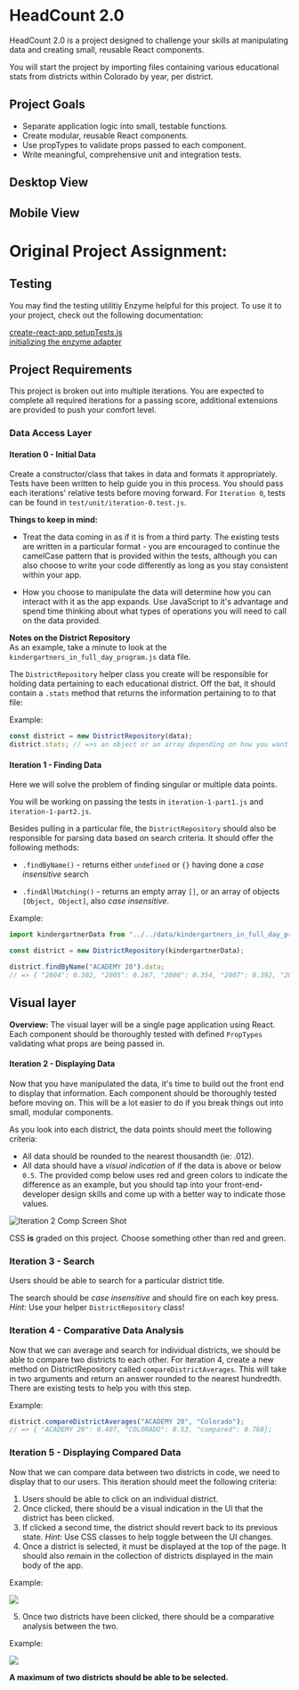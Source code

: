 # HeadCount 2.0

HeadCount 2.0 is a project designed to challenge your skills at manipulating data and creating small, reusable React components.

You will start the project by importing files containing various educational stats from districts within Colorado by year, per district.

## Project Goals

- Separate application logic into small, testable functions.
- Create modular, reusable React components.
- Use propTypes to validate props passed to each component.
- Write meaningful, comprehensive unit and integration tests.

## Desktop View

## Mobile View

# Original Project Assignment:

## Testing

You may find the testing utilitiy Enzyme helpful for this project. To use it to your project, check out the following
documentation:

[create-react-app
setupTests.js](https://github.com/facebookincubator/create-react-app/blob/master/packages/react-scripts/template/README.md#initializing-test-environment)  
[initializing the enzyme adapter](http://airbnb.io/enzyme/docs/installation/react-15.html)

## Project Requirements

This project is broken out into multiple iterations. You are expected to complete all required iterations for a passing score, additional extensions are provided to push your comfort level.

### Data Access Layer

#### Iteration 0 - Initial Data

Create a constructor/class that takes in data and formats it appropriately. Tests have been written to help guide you in this process. You should pass each iterations' relative tests before moving forward. For `Iteration 0`, tests can be found in `test/unit/iteration-0.test.js`.

**Things to keep in mind:**

- Treat the data coming in as if it is from a third party. The existing tests are written in a particular format - you are encouraged to continue the camelCase pattern that is provided within the tests, although you can also choose to write your code differently as long as you stay consistent within your app.

- How you choose to manipulate the data will determine how you can interact with it as the app expands. Use JavaScript to it's advantage and spend time thinking about what types of operations you will need to call on the data provided.

**Notes on the District Repository**  
As an example, take a minute to look at the `kindergartners_in_full_day_program.js` data file.

The `DistrictRepository` helper class you create will be responsible for holding data pertaining to each educational district. Off the bat, it should contain a `.stats` method that returns the information pertaining to to that file:

Example:

```javascript
const district = new DistrictRepository(data);
district.stats; // =>s an object or an array depending on how you want to sort your data that pulls in the information from this given file.
```

#### Iteration 1 - Finding Data

Here we will solve the problem of finding singular or multiple data points.

You will be working on passing the tests in `iteration-1-part1.js` and `iteration-1-part2.js`.

Besides pulling in a particular file, the `DistrictRepository` should also be responsible for parsing data based on search criteria. It should offer the following methods:

- `.findByName()` - returns either `undefined` or `{}` having done a _case insensitive_ search

- `.findAllMatching()` - returns an empty array `[]`, or an array of objects `[Object, Object]`, also _case insensitive_.

Example:

```javascript
import kindergartnerData from "../../data/kindergartners_in_full_day_program.js";

const district = new DistrictRepository(kindergartnerData);

district.findByName("ACADEMY 20").data;
// => { "2004": 0.302, "2005": 0.267, "2006": 0.354, "2007": 0.392, "2008": 0.385, "2009":  0.39, "2010": 0.436, "2011": 0.489, "2012": 0.479, "2013": 0.488, "2014": 0.49 };
```

## Visual layer

**Overview:**
The visual layer will be a single page application using React. Each component should be thoroughly tested with defined `PropTypes` validating what props are being passed in.

#### Iteration 2 - Displaying Data

Now that you have manipulated the data, it's time to build out the front end to display that information. Each component should be thoroughly tested before moving on. This will be a lot easier to do if you break things out into small, modular components.

As you look into each district, the data points should meet the following criteria:

- All data should be rounded to the nearest thousandth (ie: .012).
- All data should have a _visual indication_ of if the data is above or below `0.5`. The provided comp below uses red and green colors to indicate the difference as an example, but you should tap into your front-end-developer design skills and come up with a better way to indicate those values.

![Iteration 2 Comp Screen Shot](http://i.imgur.com/GzhO2EO.png)

CSS **is** graded on this project. Choose something other than red and green.

### Iteration 3 - Search

Users should be able to search for a particular district title.

The search should be _case insensitive_ and should fire on each key press.  
_Hint:_ Use your helper `DistrictRepository` class!

### Iteration 4 - Comparative Data Analysis

Now that we can average and search for individual districts, we should be able to compare two districts to each other. For iteration 4, create a new method on DistrictRepository called `compareDistrictAverages`. This will take in two arguments and return an answer rounded to the nearest hundredth. There are existing tests to help you with this step.

Example:

```javascript
district.compareDistrictAverages("ACADEMY 20", "Colorado");
// => { "ACADEMY 20": 0.407, "COLORADO": 0.53, "compared": 0.768};
```

### Iteration 5 - Displaying Compared Data

Now that we can compare data between two districts in code, we need to display that to our users. This iteration should meet the following criteria:

1. Users should be able to click on an individual district.
2. Once clicked, there should be a visual indication in the UI that the district has been clicked.
3. If clicked a second time, the district should revert back to its previous state. _Hint:_ Use CSS classes to help toggle between the UI changes.
4. Once a district is selected, it must be displayed at the top of the page. It should also remain in the collection of districts displayed in the main body of the app.

Example:

![](http://i.imgur.com/pqP1E3N.png)

5. Once two districts have been clicked, there should be a comparative analysis between the two.

Example:

![](http://i.imgur.com/KpSdTaW.png)

**A maximum of two districts should be able to be selected.**
